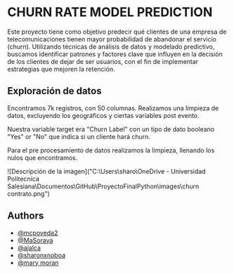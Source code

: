
# CHURN RATE MODEL PREDICTION

Este proyecto tiene como objetivo predecir qué clientes de una empresa de telecomunicaciones tienen mayor probabilidad de abandonar el servicio (churn). Utilizando técnicas de análisis de datos y modelado predictivo, buscamos identificar patrones y factores clave que influyen en la decisión de los clientes de dejar de ser usuarios, con el fin de implementar estrategias que mejoren la retención. 

## Exploración de datos

Encontramos 7k registros, con 50 columnas. 
Realizamos una limpieza de datos, excluyendo los geográficos y ciertas variables post evento.

Nuestra variable target era "Churn Label" con un tipo de dato booleano "Yes" or "No" que indica si un cliente hará churn. 

Para el pre procesamiento de datos realizamos la limpieza, llenando los nulos que encontramos. 

![Descripción de la imagen]("C:\Users\sharo\OneDrive - Universidad Politecnica Salesiana\Documentos\GitHub\ProyectoFinalPython\images\churn contrato.png")


## Authors

- [@mcpoveda2](https://github.com/mcpoveda2)
- [@MaSoraya](https://github.com/MaSoraya)
- [@ajalca](https://github.com/ajalca)
- [@sharonxnoboa](https://github.com/sharonxnoboa)
- [@mary moran](https://github.com/mcpoveda2)



